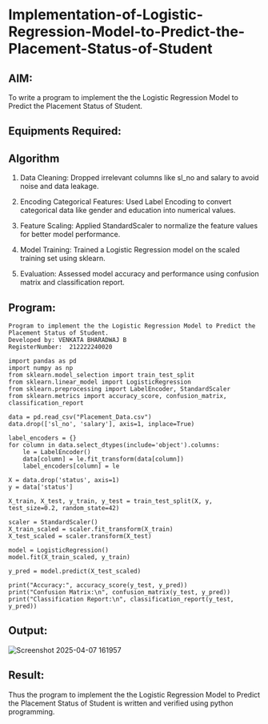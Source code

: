 # Implementation-of-Logistic-Regression-Model-to-Predict-the-Placement-Status-of-Student

## AIM:
To write a program to implement the the Logistic Regression Model to Predict the Placement Status of Student.

## Equipments Required:
## Algorithm
1. Data Cleaning:
Dropped irrelevant columns like sl_no and salary to avoid noise and data leakage.

2. Encoding Categorical Features:
Used Label Encoding to convert categorical data like gender and education into numerical values.

3. Feature Scaling:
Applied StandardScaler to normalize the feature values for better model performance.

4. Model Training:
Trained a Logistic Regression model on the scaled training set using sklearn.

5. Evaluation:
Assessed model accuracy and performance using confusion matrix and classification report.


## Program:
```
Program to implement the the Logistic Regression Model to Predict the Placement Status of Student.
Developed by: VENKATA BHARADWAJ B
RegisterNumber:  212222240020

import pandas as pd
import numpy as np
from sklearn.model_selection import train_test_split
from sklearn.linear_model import LogisticRegression
from sklearn.preprocessing import LabelEncoder, StandardScaler
from sklearn.metrics import accuracy_score, confusion_matrix, classification_report

data = pd.read_csv("Placement_Data.csv")
data.drop(['sl_no', 'salary'], axis=1, inplace=True)

label_encoders = {}
for column in data.select_dtypes(include='object').columns:
    le = LabelEncoder()
    data[column] = le.fit_transform(data[column])
    label_encoders[column] = le

X = data.drop('status', axis=1)
y = data['status']

X_train, X_test, y_train, y_test = train_test_split(X, y, test_size=0.2, random_state=42)

scaler = StandardScaler()
X_train_scaled = scaler.fit_transform(X_train)
X_test_scaled = scaler.transform(X_test)

model = LogisticRegression()
model.fit(X_train_scaled, y_train)

y_pred = model.predict(X_test_scaled)

print("Accuracy:", accuracy_score(y_test, y_pred))
print("Confusion Matrix:\n", confusion_matrix(y_test, y_pred))
print("Classification Report:\n", classification_report(y_test, y_pred))

```

## Output:
![Screenshot 2025-04-07 161957](https://github.com/user-attachments/assets/f0465afe-465c-4a3f-94ad-98aad1ab0e9b)

## Result:
Thus the program to implement the the Logistic Regression Model to Predict the Placement Status of Student is written and verified using python programming.
